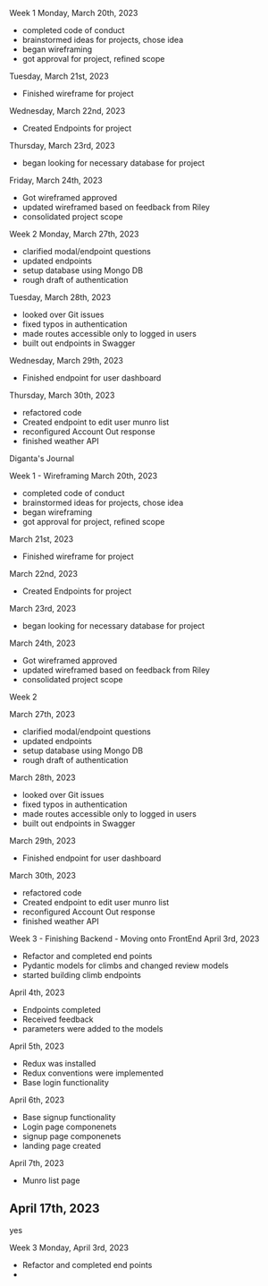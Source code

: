 Week 1
Monday, March 20th, 2023
- completed code of conduct
- brainstormed ideas for projects, chose idea
- began wireframing
- got approval for project, refined scope

Tuesday, March 21st, 2023
- Finished wireframe for project

Wednesday, March 22nd, 2023
- Created Endpoints for project

Thursday, March 23rd, 2023
- began looking for necessary database for project

Friday, March 24th, 2023
- Got wireframed approved
- updated wireframed based on feedback from Riley
- consolidated project scope


Week 2
Monday, March 27th, 2023
- clarified modal/endpoint questions
- updated endpoints
- setup database using Mongo DB
- rough draft of authentication

Tuesday, March 28th, 2023
- looked over Git issues
- fixed typos in authentication
- made routes accessible only to logged in users
- built out endpoints in Swagger

Wednesday, March 29th, 2023
- Finished endpoint for user dashboard

Thursday, March 30th, 2023
- refactored code
- Created endpoint to edit user munro list
- reconfigured Account Out response
- finished weather API

Diganta's Journal

Week 1 - Wireframing
March 20th, 2023
- completed code of conduct
- brainstormed ideas for projects, chose idea
- began wireframing
- got approval for project, refined scope

March 21st, 2023
- Finished wireframe for project

March 22nd, 2023
- Created Endpoints for project

March 23rd, 2023
- began looking for necessary database for project

March 24th, 2023
- Got wireframed approved
- updated wireframed based on feedback from Riley
- consolidated project scope


Week 2

March 27th, 2023
- clarified modal/endpoint questions
- updated endpoints
- setup database using Mongo DB
- rough draft of authentication

March 28th, 2023
- looked over Git issues
- fixed typos in authentication
- made routes accessible only to logged in users
- built out endpoints in Swagger

March 29th, 2023
- Finished endpoint for user dashboard

March 30th, 2023
- refactored code
- Created endpoint to edit user munro list
- reconfigured Account Out response
- finished weather API


Week 3 - Finishing Backend - Moving onto FrontEnd
April 3rd, 2023
- Refactor and completed end points
- Pydantic models for climbs and changed review models
- started building climb endpoints

April 4th, 2023
- Endpoints completed
- Received feedback
- parameters were added to the models

April 5th, 2023
- Redux was installed
- Redux conventions were implemented
- Base login functionality

April 6th, 2023
- Base signup functionality
- Login page componenets
- signup page componenets
- landing page created

April 7th, 2023
- Munro list page

April 17th, 2023
-

yes


Week 3
Monday, April 3rd, 2023
- Refactor and completed end points
-
